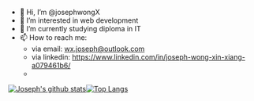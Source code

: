 - 👋 Hi, I’m @josephwongX
- 👀 I’m interested in web development
- 🌱 I’m currently studying diploma in IT <!-- - 💞️ I’m looking to collaborate on ... -->
- 📫 How to reach me: 
    - via email:      wx.joseph@outlook.com
    - via linkedin:   https://www.linkedin.com/in/joseph-wong-xin-xiang-a079461b6/
    -  
[![Joseph's github stats](https://github-readme-stats.vercel.app/api?username=josephwongX&card_width=400px&line_height=3)](https://github.com/josephwongX)[![Top Langs](https://github-readme-stats.vercel.app/api/top-langs/?username=josephwongX&layout=compact)](https://github.com/josephwongX)
<!---
josephwongX/josephwongX is a ✨ special ✨ repository because its `README.md` (this file) appears on your GitHub profile.
You can click the Preview link to take a look at your changes.
--->
